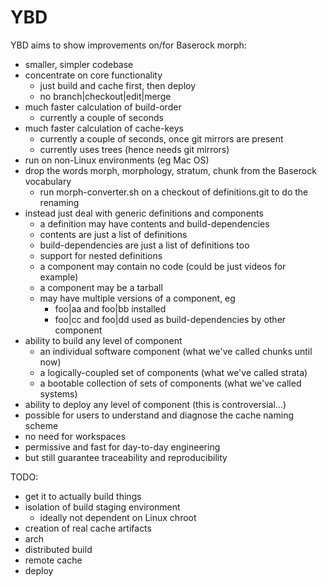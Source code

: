 # YBD
YBD aims to show improvements on/for Baserock morph:
- smaller, simpler codebase
- concentrate on core functionality
  - just build and cache first, then deploy
  - no branch|checkout|edit|merge
- much faster calculation of build-order
  - currently a couple of seconds
- much faster calculation of cache-keys
  - currently a couple of seconds, once git mirrors are present
  - currently uses trees (hence needs git mirrors)
- run on non-Linux environments (eg Mac OS)
- drop the words morph, morphology, stratum, chunk from the Baserock vocabulary
  - run morph-converter.sh on a checkout of definitions.git to do the renaming
- instead just deal with generic definitions and components
  - a definition may have contents and build-dependencies
  - contents are just a list of definitions
  - build-dependencies are just a list of definitions too
  - support for nested definitions
  - a component may contain no code (could be just videos for example)
  - a component may be a tarball
  - may have multiple versions of a component, eg
    - foo|aa and foo|bb installed
    - foo|cc and foo|dd used as build-dependencies by other component
- ability to build any level of component
  - an individual software component (what we've called chunks until now)
  - a logically-coupled set of components (what we've called strata)
  - a bootable collection of sets of components (what we've called systems)
- ability to deploy any level of component (this is controversial...)
- possible for users to understand and diagnose the cache naming scheme
- no need for workspaces
- permissive and fast for day-to-day engineering
- but still guarantee traceability and reproducibility

TODO:
- get it to actually build things
- isolation of build staging environment
  - ideally not dependent on Linux chroot
- creation of real cache artifacts
- arch
- distributed build
- remote cache
- deploy
